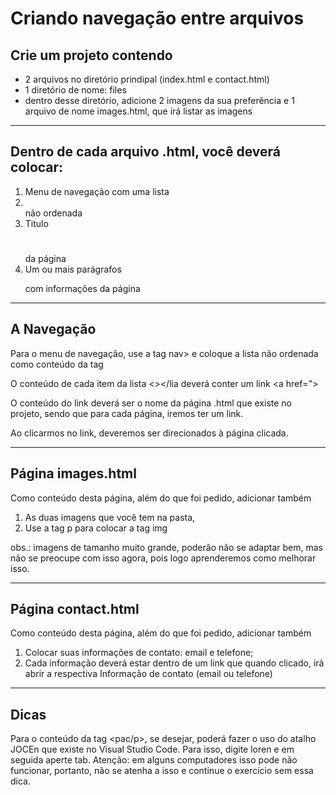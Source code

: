 # Criando navegação entre arquivos

## Crie um projeto contendo
  * 2 arquivos no diretório prindipal (index.html e contact.html)
  * 1 diretório de nome: files
  * dentro desse diretório, adicione 2 imagens da sua preferência e 1 arquivo de nome images.html, que irá listar as imagens
___
## Dentro de cada arquivo .html, você deverá colocar:
  1. Menu de navegação com uma lista <li> </li> não ordenada <ub></ul>
  2. Titulo <h1></h1> da página
  3. Um ou mais parágrafos <p> </p> com informações da página
___
## A Navegação
Para o menu de navegação, use a tag nav></nav> e coloque a lista não ordenada como conteúdo da tag

O conteúdo de cada item da lista <></lia deverá conter um link <a href="></a>

O conteúdo do link deverá ser o nome da página .html que existe no projeto, sendo que para cada
página, iremos ter um link.

Ao clicarmos no link, deveremos ser direcionados à página clicada.
___
## Página images.html
Como conteúdo desta página, além do que foi pedido, adicionar também

1. As duas imagens que você tem na pasta,
2. Use a tag p para colocar a tag img

obs.: imagens de tamanho muito grande, poderão não se adaptar bem, mas não se preocupe com
isso agora, pois logo aprenderemos como melhorar isso.
___
## Página contact.html
Como conteúdo desta página, além do que foi pedido, adicionar também

1. Colocar suas informações de contato: email e telefone;
2. Cada informação deverá estar dentro de um link que quando clicado, irá abrir a respectiva
Informação de contato (email ou telefone)
___
## Dicas
Para o conteúdo da tag <pac/p>, se desejar, poderá fazer o uso do atalho JOCEn que existe no
Visual Studio Code.
Para isso, digite loren e em seguida aperte tab.
Atenção: em alguns computadores isso pode não funcionar, portanto, não se atenha a isso e
continue o exercício sem essa dica.